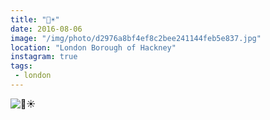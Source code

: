 ```yaml
---
title: "🍻☀️"
date: 2016-08-06
image: "/img/photo/d2976a8bf4ef8c2bee241144feb5e837.jpg"
location: "London Borough of Hackney"
instagram: true
tags:
 - london
---
```


![🍻☀️](/img/photo/d2976a8bf4ef8c2bee241144feb5e837.jpg)
